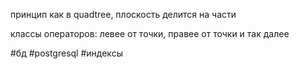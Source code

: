 принцип как в quadtree, плоскость делится на части

классы операторов: левее от точки, правее от точки и так далее

#бд 
#postgresql 
#индексы